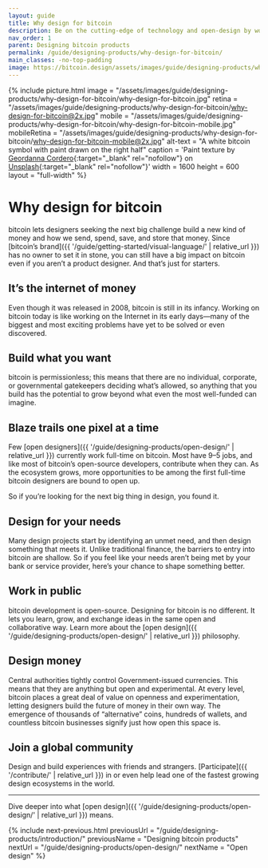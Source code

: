 ```yaml
---
layout: guide
title: Why design for bitcoin
description: Be on the cutting-edge of technology and open-design by working in the bitcoin ecosystem.
nav_order: 1
parent: Designing bitcoin products
permalink: /guide/designing-products/why-design-for-bitcoin/
main_classes: -no-top-padding
image: https://bitcoin.design/assets/images/guide/designing-products/why-design-for-bitcoin/why-design-for-bitcoin-preview.jpg
---
```


<!--

Editor's notes

Frames the role and activity of design in the bitcoin ecosystem, and how
it is unique and interesting compared to other areas of design. This should
strike a good balance between highlighting exciting opportunities and the
reality of contributing.

Illustration sources

- https://www.figma.com/file/qzvCvqhSRx3Jq8aywaSjlr/bitcoin-Design-Guide-Illustrations-CO?node-id=257%3A3260

-->

{% include picture.html
   image = "/assets/images/guide/designing-products/why-design-for-bitcoin/why-design-for-bitcoin.jpg"
   retina = "/assets/images/guide/designing-products/why-design-for-bitcoin/why-design-for-bitcoin@2x.jpg"
   mobile = "/assets/images/guide/designing-products/why-design-for-bitcoin/why-design-for-bitcoin-mobile.jpg"
   mobileRetina = "/assets/images/guide/designing-products/why-design-for-bitcoin/why-design-for-bitcoin-mobile@2x.jpg"
   alt-text = "A white bitcoin symbol with paint drawn on the right half"
   caption = 'Paint texture by [Geordanna Cordero](https://unsplash.com/@geordannatheartist){:target="_blank" rel="nofollow"} on [Unsplash](https://unsplash.com){:target="_blank" rel="nofollow"}'
   width = 1600
   height = 600
   layout = "full-width"
%}

# Why design for bitcoin

bitcoin lets designers seeking the next big challenge build a new kind of money and how we send, spend, save, and store that money. Since [bitcoin’s brand]({{ '/guide/getting-started/visual-language/' | relative_url }}) has no owner to set it in stone, you can still have a big impact on bitcoin even if you aren’t a product designer. And that’s just for starters.

## It’s the internet of money

Even though it was released in 2008, bitcoin is still in its infancy. Working on bitcoin today is like working on the Internet in its early days—many of the biggest and most exciting problems have yet to be solved or even discovered.

## Build what you want

bitcoin is permissionless; this means that there are no individual, corporate, or governmental gatekeepers deciding what’s allowed, so anything that you build has the potential to grow beyond what even the most well-funded can imagine.

## Blaze trails one pixel at a time

Few [open designers]({{ '/guide/designing-products/open-design/' | relative_url }}) currently work full-time on bitcoin. Most have 9–5 jobs, and like most of bitcoin’s open-source developers, contribute when they can. As the ecosystem grows, more opportunities to be among the first full-time bitcoin designers are bound to open up.

So if you’re looking for the next big thing in design, you found it.

## Design for your needs

Many design projects start by identifying an unmet need, and then design something that meets it. Unlike traditional finance, the barriers to entry into bitcoin are shallow. So if you feel like your needs aren’t being met by your bank or service provider, here’s your chance to shape something better.

## Work in public

bitcoin development is open-source. Designing for bitcoin is no different. It lets you learn, grow, and exchange ideas in the same open and collaborative way. Learn more about the [open design]({{ '/guide/designing-products/open-design/' | relative_url }}) philosophy.

## Design money

Central authorities tightly control Government-issued currencies. This means that they are anything but open and experimental. At every level, bitcoin places a great deal of value on openness and experimentation, letting designers build the future of money in their own way. The emergence of thousands of “alternative” coins, hundreds of wallets, and countless bitcoin businesses signify just how open this space is.

## Join a global community

Design and build experiences with friends and strangers. [Participate]({{ '/contribute/' | relative_url }}) in or even help lead one of the fastest growing design ecosystems in the world.

---

Dive deeper into what [open design]({{ '/guide/designing-products/open-design/' | relative_url }}) means.

{% include next-previous.html
   previousUrl = "/guide/designing-products/introduction/"
   previousName = "Designing bitcoin products"
   nextUrl = "/guide/designing-products/open-design/"
   nextName = "Open design"
%}
